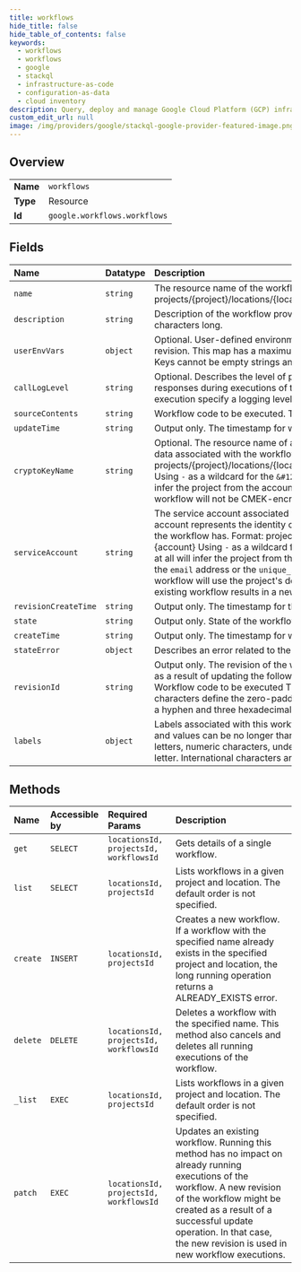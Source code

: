```yaml
---
title: workflows
hide_title: false
hide_table_of_contents: false
keywords:
  - workflows
  - workflows
  - google    
  - stackql
  - infrastructure-as-code
  - configuration-as-data
  - cloud inventory
description: Query, deploy and manage Google Cloud Platform (GCP) infrastructure and resources using SQL
custom_edit_url: null
image: /img/providers/google/stackql-google-provider-featured-image.png
---
```

  
    

## Overview
<table><tbody>
<tr><td><b>Name</b></td><td><code>workflows</code></td></tr>
<tr><td><b>Type</b></td><td>Resource</td></tr>
<tr><td><b>Id</b></td><td><code>google.workflows.workflows</code></td></tr>
</tbody></table>

## Fields
| Name | Datatype | Description |
|:-----|:---------|:------------|
| `name` | `string` | The resource name of the workflow. Format: projects/&#123;project&#125;/locations/&#123;location&#125;/workflows/&#123;workflow&#125; |
| `description` | `string` | Description of the workflow provided by the user. Must be at most 1000 unicode characters long. |
| `userEnvVars` | `object` | Optional. User-defined environment variables associated with this workflow revision. This map has a maximum length of 20. Each string can take up to 40KiB. Keys cannot be empty strings and cannot start with “GOOGLE” or “WORKFLOWS". |
| `callLogLevel` | `string` | Optional. Describes the level of platform logging to apply to calls and call responses during executions of this workflow. If both the workflow and the execution specify a logging level, the execution level takes precedence. |
| `sourceContents` | `string` | Workflow code to be executed. The size limit is 128KB. |
| `updateTime` | `string` | Output only. The timestamp for when the workflow was last updated. |
| `cryptoKeyName` | `string` | Optional. The resource name of a KMS crypto key used to encrypt or decrypt the data associated with the workflow. Format: projects/&#123;project&#125;/locations/&#123;location&#125;/keyRings/&#123;keyRing&#125;/cryptoKeys/&#123;cryptoKey&#125; Using `-` as a wildcard for the `&#123;project&#125;` or not providing one at all will infer the project from the account. If not provided, data associated with the workflow will not be CMEK-encrypted. |
| `serviceAccount` | `string` | The service account associated with the latest workflow version. This service account represents the identity of the workflow and determines what permissions the workflow has. Format: projects/&#123;project&#125;/serviceAccounts/&#123;account&#125; or &#123;account&#125; Using `-` as a wildcard for the `&#123;project&#125;` or not providing one at all will infer the project from the account. The `&#123;account&#125;` value can be the `email` address or the `unique_id` of the service account. If not provided, workflow will use the project's default service account. Modifying this field for an existing workflow results in a new workflow revision. |
| `revisionCreateTime` | `string` | Output only. The timestamp for the latest revision of the workflow's creation. |
| `state` | `string` | Output only. State of the workflow deployment. |
| `createTime` | `string` | Output only. The timestamp for when the workflow was created. |
| `stateError` | `object` | Describes an error related to the current state of the workflow. |
| `revisionId` | `string` | Output only. The revision of the workflow. A new revision of a workflow is created as a result of updating the following properties of a workflow: - Service account - Workflow code to be executed The format is "000001-a4d", where the first six characters define the zero-padded revision ordinal number. They are followed by a hyphen and three hexadecimal random characters. |
| `labels` | `object` | Labels associated with this workflow. Labels can contain at most 64 entries. Keys and values can be no longer than 63 characters and can only contain lowercase letters, numeric characters, underscores, and dashes. Label keys must start with a letter. International characters are allowed. |
## Methods
| Name | Accessible by | Required Params | Description |
|:-----|:--------------|:----------------|:------------|
| `get` | `SELECT` | `locationsId, projectsId, workflowsId` | Gets details of a single workflow. |
| `list` | `SELECT` | `locationsId, projectsId` | Lists workflows in a given project and location. The default order is not specified. |
| `create` | `INSERT` | `locationsId, projectsId` | Creates a new workflow. If a workflow with the specified name already exists in the specified project and location, the long running operation returns a ALREADY_EXISTS error. |
| `delete` | `DELETE` | `locationsId, projectsId, workflowsId` | Deletes a workflow with the specified name. This method also cancels and deletes all running executions of the workflow. |
| `_list` | `EXEC` | `locationsId, projectsId` | Lists workflows in a given project and location. The default order is not specified. |
| `patch` | `EXEC` | `locationsId, projectsId, workflowsId` | Updates an existing workflow. Running this method has no impact on already running executions of the workflow. A new revision of the workflow might be created as a result of a successful update operation. In that case, the new revision is used in new workflow executions. |
